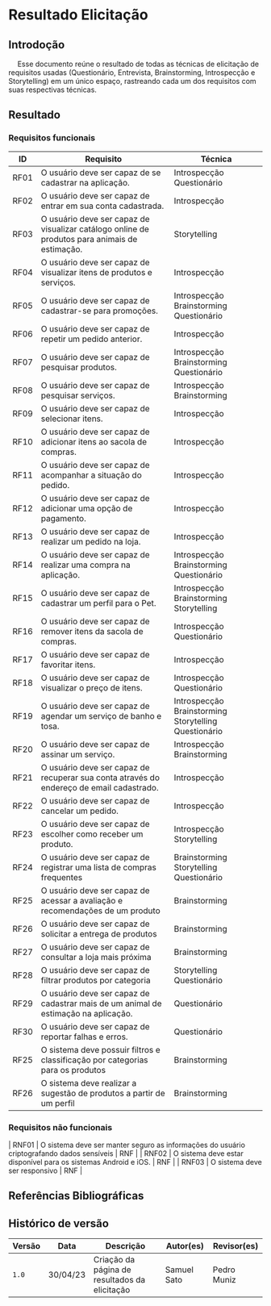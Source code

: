 # Resultado Elicitação

## Introdoção
 
Esse documento reúne o resultado de todas as técnicas de elicitação de requisitos usadas (Questionário, Entrevista, Brainstorming, Introspecção e  Storytelling) em um único espaço, rastreando cada um dos requisitos com suas respectivas técnicas.


## Resultado

### Requisitos funcionais

| ID | Requisito | Técnica |
|----|-----------|---------|
| RF01 | O usuário deve ser capaz de se cadastrar na aplicação.| Introspecção Questionário|
| RF02 | O usuário deve ser capaz de entrar em sua conta cadastrada.| Introspecção |
| RF03 | O usuário deve ser capaz de visualizar catálogo online de produtos para animais de estimação.| Storytelling |
| RF04 | O usuário deve ser capaz de visualizar itens de produtos e serviços.| Introspecção |
| RF05 | O usuário deve ser capaz de cadastrar-se para promoções.| Introspecção Brainstorming Questionário|
| RF06 | O usuário deve ser capaz de repetir um pedido anterior.| Introspecção |
| RF07 | O usuário deve ser capaz de pesquisar produtos.| Introspecção Brainstorming Questionário|
| RF08 | O usuário deve ser capaz de pesquisar serviços.| Introspecção Brainstorming|
| RF09 | O usuário deve ser capaz de selecionar itens.| Introspecção |
| RF10 | O usuário deve ser capaz de adicionar itens ao sacola de compras.| Introspecção |
| RF11 | O usuário deve ser capaz de acompanhar a situação do pedido.| Introspecção |
| RF12 | O usuário deve ser capaz de adicionar uma opção de pagamento.| Introspecção |
| RF13 | O usuário deve ser capaz de realizar um pedido na loja.| Introspecção |
| RF14 | O usuário deve ser capaz de realizar uma compra na aplicação.| Introspecção Brainstorming Questionário|
| RF15 | O usuário deve ser capaz de cadastrar um perfil para o Pet.| Introspecção Brainstorming Storytelling|
| RF16 | O usuário deve ser capaz de remover itens da sacola de compras.| Introspecção Questionário|
| RF17 | O usuário deve ser capaz de favoritar itens. | Introspecção |
| RF18 | O usuário deve ser capaz de visualizar o preço de itens. | Introspecção Questionário|
| RF19 | O usuário deve ser capaz de agendar um serviço de banho e tosa.| Introspecção Brainstorming Storytelling Questionário|
| RF20 | O usuário deve ser capaz de assinar um serviço.| Introspecção Brainstorming |
| RF21 | O usuário deve ser capaz de recuperar sua conta através do endereço de email cadastrado.|Introspecção|
| RF22 | O usuário deve ser capaz de cancelar um pedido.| Introspecção |
| RF23 | O usuário deve ser capaz de escolher como receber um produto.| Introspecção Storytelling|
| RF24 | O usuário deve ser capaz de registrar uma lista de compras frequentes| Brainstorming Storytelling Questionário|
| RF25 | O usuário deve ser capaz de acessar a avaliação e recomendações de um produto| Brainstorming |
| RF26 | O usuário deve ser capaz de solicitar a entrega de produtos| Brainstorming |
| RF27 | O usuário deve ser capaz de consultar a loja mais próxima | Brainstorming |
| RF28 | O usuário deve ser capaz de filtrar produtos por categoria | Storytelling Questionário|
| RF29 | O usuário deve ser capaz de cadastrar mais de um animal de estimação na aplicação. | Questionário |
| RF30 | O usuário deve ser capaz de reportar falhas e erros. | Questionário |
| RF25 | O sistema deve possuir filtros e classificação por categorias para os produtos |Brainstorming|
| RF26 | O sistema deve realizar a sugestão de produtos a partir de um perfil |Brainstorming|


### Requisitos não funcionais

| RNF01 | O sistema deve ser manter seguro as informações do usuário criptografando dados sensíveis | RNF |
| RNF02 | O sistema deve estar disponível para os sistemas Android e iOS. | RNF |
| RNF03 | O sistema deve ser responsivo | RNF |


## Referências Bibliográficas


## Histórico de versão
 
 |  Versão  |   Data   |                      Descrição                      |    Autor(es)   |  Revisor(es)  |
| -------- | -------- | --------------------------------------------------- | -------------- | ------------- |
|  `1.0`   | 30/04/23 | Criação da página de resultados da elicitação | Samuel Sato       | Pedro Muniz  |